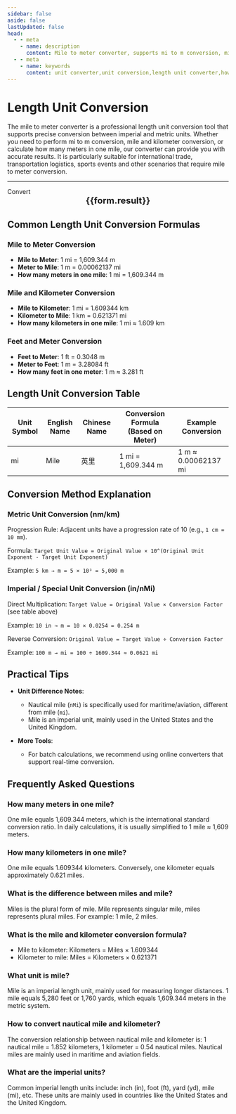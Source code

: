 ```yaml
---
sidebar: false
aside: false
lastUpdated: false
head:
  - - meta
    - name: description
      content: Mile to meter converter, supports mi to m conversion, mile and kilometer conversion, how many meters in one mile calculation. Provides miles conversion, mile unit conversion, mile and kilometer conversion functions.
  - - meta
    - name: keywords
      content: unit converter,unit conversion,length unit converter,how many meters in one mile,miles,mile,mile and kilometer conversion,how many kilometers in one mile,mile,imperial units,length unit conversion,dimension conversion
---
```

# Length Unit Conversion

The mile to meter converter is a professional length unit conversion tool that supports precise conversion between imperial and metric units. Whether you need to perform mi to m conversion, mile and kilometer conversion, or calculate how many meters in one mile, our converter can provide you with accurate results. It is particularly suitable for international trade, transportation logistics, sports events and other scenarios that require mile to meter conversion.

---
<script setup>
import { onMounted, reactive, inject ,ref  } from 'vue'
import { NButton,NForm ,NFormItem,NInput,NInputNumber,NSelect,NCard,useMessage  } from 'naive-ui'
import { defineClientComponent } from 'vitepress'
const seoKey = ['unit converter','unit conversion','length unit converter','length unit conversion','dimension conversion','length unit conversion','length unit conversion table','how many kilometers in one nautical mile','how many meters in one mile','miles','nautical mile and kilometer conversion','mile','how many kilometers in one mile','mile and kilometer conversion','meter to feet conversion','feet unit','imperial','feet and inch conversion','feet inch','feet and meter conversion','ft unit','feet meter','how many feet in one meter','feet centimeter conversion','inch and feet','ft to m','feet','feet to meter conversion','feet conversion','ft and m conversion','six feet','feet and meter','how many inches in one foot','feet how many meters','meter and feet conversion','what unit is feet','feet to centimeter conversion','imperial units','feet and inch','inch centimeter','one foot','how many meters in one foot','meter','source','what unit is ft','how many centimeters in one foot','feet and centimeter conversion','mile','foot','centimeter and inch conversion','feet and meter conversion','feet conversion','ft','how many centimeters in one inch','inch conversion','inch and centimeter conversion']
const convert = inject('convert')
const options =  [
  { label: 'Nanometer', value: 'nm' },
  { label: 'Micrometer', value: 'μm' },
  { label: 'Millimeter', value: 'mm' },
  { label: 'Centimeter', value: 'cm' },
  { label: 'Meter', value: 'm' },
  { label: 'Kilometer', value: 'km' },
  { label: 'Inch', value: 'in' },
  { label: 'Yard', value: 'yd' },
  { label: 'Foot-us', value: 'ft-us' },
  { label: 'Foot', value: 'ft' },
  { label: 'Fathom', value: 'fathom' },
  { label: 'Mile', value: 'mi' },
  { label: 'Nautical Mile', value: 'nMi' }
];
const formRef = ref(null);
const rules = {
  number:{
    required: true,
    type: 'number',
    trigger: "blur",
    message: 'Please enter a number'
  },
  to:{
    required: true,
    trigger: "select",
    message: 'Please select target unit'
  },
  from:{
    required: true,
    trigger: "select",
    message: 'Please select source unit'
  }
}
const form = reactive({
  number:1,
  to:'m',
  from:'mi',
  result:'',
  title:'Length Unit Conversion',
})
if(form.number){
  form.result = `${form.number}${form.from} = ${convert(form.number).from(form.from).to(form.to)}${form.to}`
}
const convertHandler = (e) => {
   e?.preventDefault();
  formRef.value?.validate((errors)=>{
    if (!errors) {
      form.result = `${form.number}${form.from} = ${convert(form.number).from(form.from).to(form.to)}${form.to}`
    }
  })
}
</script>

<n-form size="large" :model="form" ref='formRef' :rules="rules">
  <n-form-item label="Value"  path="number">
    <n-input-number size="large" style="width:100%" :min="0" v-model:value="form.number"   placeholder="Please enter the value to convert" />
  </n-form-item>
  <n-form-item label="From" path="from">
    <n-select  size="large" :options="options" v-model:value="form.from" placeholder="Please select source unit" />
  </n-form-item>
  <n-form-item label="To" path="to">
    <n-select  size="large" :options="options" v-model:value="form.to" placeholder="Please select target unit" />
  </n-form-item>
  <n-form-item>
    <n-button type="info" style="width:100%" @click="convertHandler">Convert</n-button>
  </n-form-item>
</n-form>
<n-card 
  :title="form.title"
  :segmented="{
    content: true,
    footer: 'soft',
  }"
>
  <div  style="text-align:center;font-size:20px;">
    <strong>{{form.result}}</strong>
  </div>
  <template #footer>
    <div>
      <span v-for="item of seoKey">{{item}}，</span>
    </div>
  </template>
</n-card>

## Common Length Unit Conversion Formulas

### Mile to Meter Conversion
- **Mile to Meter**: 1 mi = 1,609.344 m
- **Meter to Mile**: 1 m = 0.00062137 mi
- **How many meters in one mile**: 1 mi = 1,609.344 m

### Mile and Kilometer Conversion
- **Mile to Kilometer**: 1 mi = 1.609344 km
- **Kilometer to Mile**: 1 km = 0.621371 mi
- **How many kilometers in one mile**: 1 mi ≈ 1.609 km

### Feet and Meter Conversion
- **Feet to Meter**: 1 ft = 0.3048 m
- **Meter to Feet**: 1 m = 3.28084 ft
- **How many feet in one meter**: 1 m ≈ 3.281 ft

## Length Unit Conversion Table

Unit Symbol| English Name| Chinese Name| Conversion Formula (Based on Meter)| Example Conversion
---|---|---|---|---
mi| Mile| 英里| 1 mi = 1,609.344 m | 1 m ≈ 0.00062137 mi

## Conversion Method Explanation

### Metric Unit Conversion (nm/km)

Progression Rule: Adjacent units have a progression rate of 10 (e.g., `1 cm = 10 mm`).

Formula: `Target Unit Value = Original Value × 10^(Original Unit Exponent - Target Unit Exponent)`

Example: `5 km → m = 5 × 10³ = 5,000 m`

### Imperial / Special Unit Conversion (in/nMi)

Direct Multiplication: `Target Value = Original Value × Conversion Factor` (see table above)

Example: `10 in → m = 10 × 0.0254 = 0.254 m`

Reverse Conversion: `Original Value = Target Value ÷ Conversion Factor`

Example: `100 m → mi = 100 ÷ 1609.344 ≈ 0.0621 mi`

## Practical Tips

- **Unit Difference Notes**:
  - Nautical mile (`nMi`) is specifically used for maritime/aviation, different from mile (`mi`).
  - Mile is an imperial unit, mainly used in the United States and the United Kingdom.

- **More Tools**:
  - For batch calculations, we recommend using online converters that support real-time conversion.

## Frequently Asked Questions

### How many meters in one mile?
One mile equals 1,609.344 meters, which is the international standard conversion ratio. In daily calculations, it is usually simplified to 1 mile ≈ 1,609 meters.

### How many kilometers in one mile?
One mile equals 1.609344 kilometers. Conversely, one kilometer equals approximately 0.621 miles.

### What is the difference between miles and mile?
Miles is the plural form of mile. Mile represents singular mile, miles represents plural miles. For example: 1 mile, 2 miles.

### What is the mile and kilometer conversion formula?
- Mile to kilometer: Kilometers = Miles × 1.609344
- Kilometer to mile: Miles = Kilometers × 0.621371

### What unit is mile?
Mile is an imperial length unit, mainly used for measuring longer distances. 1 mile equals 5,280 feet or 1,760 yards, which equals 1,609.344 meters in the metric system.

### How to convert nautical mile and kilometer?
The conversion relationship between nautical mile and kilometer is: 1 nautical mile = 1.852 kilometers, 1 kilometer = 0.54 nautical miles. Nautical miles are mainly used in maritime and aviation fields.

### What are the imperial units?
Common imperial length units include: inch (in), foot (ft), yard (yd), mile (mi), etc. These units are mainly used in countries like the United States and the United Kingdom.